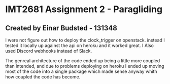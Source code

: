 # IMT2681 Assignment 2 - Paragliding
## Created by Einar Budsted - 131348

I were not figure out how to deploy the clock_trigger on openstack. instead I tested it locally up against the api on heroku and it worked great.
I Also used Discord webhooks instead of Slack.

The genreal architecture of the code ended up being a little more coupled than intended, and due to problems deploying on heroku I ended
up moving most of the code into a single package which made sense anyway whith how coupled the code has become.

